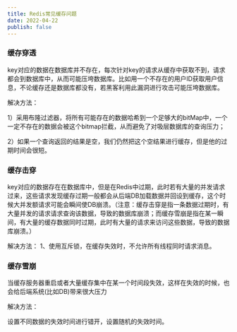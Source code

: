 ```yaml
---
title: Redis常见缓存问题
date: 2022-04-22
publish: false
---
```


### 缓存穿透

key对应的数据在数据库并不存在，每次针对key的请求从缓存中获取不到，请求都会到数据库中，从而可能压垮数据库。比如用一个不存在的用户ID获取用户信息，不论缓存还是数据库都没有，若黑客利用此漏洞进行攻击可能压垮数据库。

解决方法：

1）采用布隆过滤器，将所有可能存在的数据哈希到一个足够大的bitMap中，一个一定不存在的数据会被这个bitmap拦截，从而避免了对吸层数据库的查询压力；

2）如果一个查询返回的结果是空，我们仍然把这个空结果进行缓存，但是他的过期时间会很短。

### 缓存击穿

key对应的数据存在在数据库中，但是在Redis中过期，此时若有大量的并发请求过来，这些请求发现缓存过期一般都会从后端DB加载数据并回设到缓存，这个时候大并发额请求可能会瞬间使DB崩溃。（注意：缓存击穿是指一条数据过期时，有大量并发的请求请求查询该数据，导致的数据库崩溃；而缓存雪崩是指在某一瞬间，有大量的缓存数据同时过期，此时有大量的请求来访问这些数据，导致的数据库崩溃。）

解决方法：
1、使用互斥锁，在缓存失效时，不允许所有线程同时请求消息。

### 缓存雪崩

当缓存服务器重启或者大量缓存集中在某一个时间段失效，这样在失效的时候，也会给后端系统(比如DB)带来很大压力

解决方法：

设置不同数据的失效时间进行错开，设置随机的失效时间。


